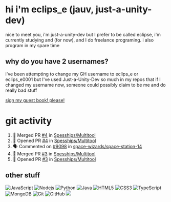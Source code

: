 # hi i'm eclips_e (jauv, just-a-unity-dev)
nice to meet you, i'm just-a-unity-dev but I prefer to be called eclipse, i'm currently studying and (for now), and I do freelance programing. i also program in my spare time

## why do you have 2 usernames?
i've been attempting to change my GH username to eclips_e or eclips_e0001 but I've used Just-a-Unity-Dev so much in my repos that if I changed my username now, someone could possibly claim to be me and do really bad stuff

[sign my guest book! please!](https://github.com/Just-a-Unity-Dev/Just-a-Unity-Dev/issues/new?&body=Sign%20my%20guest%20book%20by%20placing%20your%20name%20in%20the%20title,%20how%27d%20you%20get%20to%20this%20page%20and%20why?%20Don%27t%20forget%20you%20have%20an%20entire%20notebook%20in%20your%20hands!)


# git activity
<!--START_SECTION:activity-->
1. 🎉 Merged PR [#4](https://github.com/Spesships/Multitool/pull/4) in [Spesships/Multitool](https://github.com/Spesships/Multitool)
2. 💪 Opened PR [#4](https://github.com/Spesships/Multitool/pull/4) in [Spesships/Multitool](https://github.com/Spesships/Multitool)
3. 🗣 Commented on [#9098](https://github.com/space-wizards/space-station-14/issues/9098) in [space-wizards/space-station-14](https://github.com/space-wizards/space-station-14)
4. 🎉 Merged PR [#3](https://github.com/Spesships/Multitool/pull/3) in [Spesships/Multitool](https://github.com/Spesships/Multitool)
5. 💪 Opened PR [#3](https://github.com/Spesships/Multitool/pull/3) in [Spesships/Multitool](https://github.com/Spesships/Multitool)
<!--END_SECTION:activity-->

## other stuff

![JavaScript](https://img.shields.io/badge/-JavaScript-black?style=flat-square&logo=javascript)
![Nodejs](https://img.shields.io/badge/-Nodejs-black?style=flat-square&logo=Node.js)
![Python](https://img.shields.io/badge/-Python-black?style=flat-square&logo=Python)
![Java](https://img.shields.io/badge/-java-E34A86?style=flat-square&logo=java)
![HTML5](https://img.shields.io/badge/-HTML5-E34F26?style=flat-square&logo=html5&logoColor=white)
![CSS3](https://img.shields.io/badge/-CSS3-1572B6?style=flat-square&logo=css3)
![TypeScript](https://img.shields.io/badge/-TypeScript-007ACC?style=flat-square&logo=typescript)
![MongoDB](https://img.shields.io/badge/-MongoDB-black?style=flat-square&logo=mongodb)
![Git](https://img.shields.io/badge/-Git-black?style=flat-square&logo=git)
![GitHub](https://img.shields.io/badge/-GitHub-181717?style=flat-square&logo=github)
![](https://github-profile-summary-cards.vercel.app/api/cards/profile-details?username=Just-a-Unity-Dev&theme=solarized_dark)

